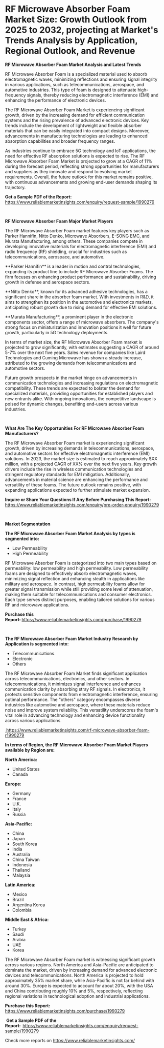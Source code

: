 <p><h1>RF Microwave Absorber Foam Market Size: Growth Outlook from 2025 to 2032, projecting at Market's Trends Analysis by Application, Regional Outlook, and Revenue</h1></p><p><strong>RF Microwave Absorber Foam Market Analysis and Latest Trends</strong></p>
<p><p>RF Microwave Absorber Foam is a specialized material used to absorb electromagnetic waves, minimizing reflections and ensuring signal integrity in various applications, such as telecommunications, aerospace, and automotive industries. This type of foam is designed to attenuate high-frequency signals, thereby reducing electromagnetic interference (EMI) and enhancing the performance of electronic devices.</p><p>The RF Microwave Absorber Foam Market is experiencing significant growth, driven by the increasing demand for efficient communication systems and the rising prevalence of advanced electronic devices. Key trends include the development of lightweight and flexible absorber materials that can be easily integrated into compact designs. Moreover, advancements in manufacturing technologies are leading to enhanced absorption capabilities and broader frequency ranges. </p><p>As industries continue to embrace 5G technology and IoT applications, the need for effective RF absorption solutions is expected to rise. The RF Microwave Absorber Foam Market is projected to grow at a CAGR of 11% during the forecast period, reflecting strong opportunities for manufacturers and suppliers as they innovate and respond to evolving market requirements. Overall, the future outlook for this market remains positive, with continuous advancements and growing end-user demands shaping its trajectory.</p></p>
<p><strong>Get a Sample PDF of the Report:&nbsp;</strong> <a href="https://www.reliablemarketinsights.com/enquiry/request-sample/1990279?utm_campaign=1887&utm_medium=2&utm_source=Github&utm_content=ia&utm_term=05022025&utm_id=rf-microwave-absorber-foam">https://www.reliablemarketinsights.com/enquiry/request-sample/1990279</a></p>
<p>&nbsp;</p>
<p><strong>RF Microwave Absorber Foam Major Market Players</strong></p>
<p><p>The RF Microwave Absorber Foam market features key players such as Parker Hannifin, Nitto Denko, Microwave Absorbers, E-SONG EMC, and Murata Manufacturing, among others. These companies compete in developing innovative materials for electromagnetic interference (EMI) and radio frequency (RF) shielding, crucial for industries such as telecommunications, aerospace, and automotive.</p><p>**Parker Hannifin** is a leader in motion and control technologies, expanding its product line to include RF Microwave Absorber Foams. The firm focuses on enhancing product performance and sustainability, driving growth in defense and aerospace sectors.</p><p>**Nitto Denko**, known for its advanced adhesive technologies, has a significant share in the absorber foam market. With investments in R&D, it aims to strengthen its position in the automotive and electronics markets, anticipating robust growth due to rising demand for effective EMI solutions.</p><p>**Murata Manufacturing**, a prominent player in the electronic components sector, offers a range of microwave absorbers. The company's strong focus on miniaturization and innovation positions it well for future growth, particularly in 5G technology deployments.</p><p>In terms of market size, the RF Microwave Absorber Foam market is projected to grow significantly, with estimates suggesting a CAGR of around 5-7% over the next five years. Sales revenue for companies like Laird Technologies and Cuming Microwave has shown a steady increase, attributed to the growing demands from telecommunications and automotive sectors.</p><p>Future growth prospects in the market hinge on advancements in communication technologies and increasing regulations on electromagnetic compatibility. These trends are expected to bolster the demand for specialized materials, providing opportunities for established players and new entrants alike. With ongoing innovations, the competitive landscape is poised for dynamic changes, benefiting end-users across various industries.</p></p>
<p>&nbsp;</p>
<p><strong>What Are The Key Opportunities For RF Microwave Absorber Foam Manufacturers?</strong></p>
<p><p>The RF Microwave Absorber Foam market is experiencing significant growth, driven by increasing demands in telecommunications, aerospace, and automotive sectors for effective electromagnetic interference (EMI) solutions. In 2023, the market size is estimated to reach approximately $XX million, with a projected CAGR of XX% over the next five years. Key growth drivers include the rise in wireless communication technologies and stringent regulatory standards for EMI mitigation. Additionally, advancements in material science are enhancing the performance and versatility of these foams. The future outlook remains positive, with expanding applications expected to further stimulate market expansion.</p></p>
<p><strong>Inquire or Share Your Questions If Any Before Purchasing This Report:</strong> <a href="https://www.reliablemarketinsights.com/enquiry/pre-order-enquiry/1990279?utm_campaign=1887&utm_medium=2&utm_source=Github&utm_content=ia&utm_term=05022025&utm_id=rf-microwave-absorber-foam">https://www.reliablemarketinsights.com/enquiry/pre-order-enquiry/1990279</a></p>
<p>&nbsp;</p>
<p><strong>Market Segmentation</strong></p>
<p><strong>The RF Microwave Absorber Foam Market Analysis by types is segmented into:</strong></p>
<p><ul><li>Low Permeability</li><li>High Permeability</li></ul></p>
<p><p>RF Microwave Absorber Foam is categorized into two main types based on permeability: low permeability and high permeability. Low permeability foams are designed to effectively absorb electromagnetic waves, minimizing signal reflection and enhancing stealth in applications like military and aerospace. In contrast, high permeability foams allow for greater signal transmission while still providing some level of attenuation, making them suitable for telecommunications and consumer electronics. Each type serves distinct purposes, enabling tailored solutions for various RF and microwave applications.</p></p>
<p><strong>Purchase this Report:&nbsp;</strong><a href="https://www.reliablemarketinsights.com/purchase/1990279?utm_campaign=1887&utm_medium=2&utm_source=Github&utm_content=ia&utm_term=05022025&utm_id=rf-microwave-absorber-foam">https://www.reliablemarketinsights.com/purchase/1990279</a></p>
<p>&nbsp;</p>
<p><strong>The RF Microwave Absorber Foam Market Industry Research by Application is segmented into:</strong></p>
<p><ul><li>Telecommunications</li><li>Electronic</li><li>Others</li></ul></p>
<p><p>The RF Microwave Absorber Foam Market finds significant application across telecommunications, electronics, and other sectors. In telecommunications, it minimizes signal interference and enhances communication clarity by absorbing stray RF signals. In electronics, it protects sensitive components from electromagnetic interference, ensuring optimal performance. The "others" category encompasses diverse industries like automotive and aerospace, where these materials reduce noise and improve system reliability. This versatility underscores the foam's vital role in advancing technology and enhancing device functionality across various applications.</p></p>
<p><a href="https://www.reliablemarketinsights.com/rf-microwave-absorber-foam-r1990279?utm_campaign=1887&utm_medium=2&utm_source=Github&utm_content=ia&utm_term=05022025&utm_id=rf-microwave-absorber-foam">&nbsp;https://www.reliablemarketinsights.com/rf-microwave-absorber-foam-r1990279</a></p>
<p><strong>In terms of Region, the RF Microwave Absorber Foam Market Players available by Region are:</strong></p>
<p>
    <p> <strong> North America: </strong>
        <ul>
            <li>United States</li>
            <li>Canada</li>
        </ul>
        </p> 
    <p> <strong> Europe: </strong>
        <ul>
            <li>Germany</li>
            <li>France</li>
            <li>U.K.</li>
            <li>Italy</li>
            <li>Russia</li>
        </ul>
        </p> 
    <p> <strong> Asia-Pacific: </strong>
        <ul>
            <li>China</li>
            <li>Japan</li>
            <li>South Korea</li>
            <li>India</li>
            <li>Australia</li>
            <li>China Taiwan</li>
            <li>Indonesia</li>
            <li>Thailand</li>
            <li>Malaysia</li>
        </ul>
        </p> 
    <p> <strong> Latin America: </strong>
        <ul>
            <li>Mexico</li>
            <li>Brazil</li>
            <li>Argentina Korea</li>
            <li>Colombia</li>
        </ul>
        </p> 
    <p> <strong> Middle East & Africa: </strong>
        <ul>
            <li>Turkey</li>
            <li>Saudi</li>
            <li>Arabia</li>
            <li>UAE</li>
            <li>Korea</li>
        </ul>
    </p>
    </p>
<p><p>The RF Microwave Absorber Foam market is witnessing significant growth across various regions. North America and Asia-Pacific are anticipated to dominate the market, driven by increasing demand for advanced electronic devices and telecommunications. North America is projected to hold approximately 35% market share, while Asia-Pacific is not far behind with around 30%. Europe is expected to account for about 20%, with the USA and China contributing roughly 10% and 5%, respectively, reflecting regional variations in technological adoption and industrial applications.</p></p>
<p><strong>Purchase this Report: </strong><a href="https://www.reliablemarketinsights.com/purchase/1990279?utm_campaign=1887&utm_medium=2&utm_source=Github&utm_content=ia&utm_term=05022025&utm_id=rf-microwave-absorber-foam">https://www.reliablemarketinsights.com/purchase/1990279</a></p>
<p>&nbsp;<strong>Get a Sample PDF of the Report:&nbsp;&nbsp;</strong><a href="https://www.reliablemarketinsights.com/enquiry/request-sample/1990279?utm_campaign=1887&utm_medium=2&utm_source=Github&utm_content=ia&utm_term=05022025&utm_id=rf-microwave-absorber-foam">https://www.reliablemarketinsights.com/enquiry/request-sample/1990279</a></p>
<p><strong></strong></p>
<p>Check more reports on <a href="https://www.reliablemarketinsights.com/?utm_campaign=1887&utm_medium=2&utm_source=Github&utm_content=ia&utm_term=05022025&utm_id=rf-microwave-absorber-foam">https://www.reliablemarketinsights.com/</a></p>
